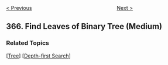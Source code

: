 <!--|This file generated by command(leetcode description); DO NOT EDIT.    |-->
<!--+----------------------------------------------------------------------+-->
<!--|@author    openset <openset.wang@gmail.com>                           |-->
<!--|@link      https://github.com/openset                                 |-->
<!--|@home      https://github.com/openset/leetcode                        |-->
<!--+----------------------------------------------------------------------+-->

[< Previous](https://github.com/openset/leetcode/tree/master/problems/water-and-jug-problem "Water and Jug Problem")
　　　　　　　　　　　　　　　　
[Next >](https://github.com/openset/leetcode/tree/master/problems/valid-perfect-square "Valid Perfect Square")

## 366. Find Leaves of Binary Tree (Medium)



### Related Topics
  [[Tree](https://github.com/openset/leetcode/tree/master/tag/tree/README.md)]
  [[Depth-first Search](https://github.com/openset/leetcode/tree/master/tag/depth-first-search/README.md)]
